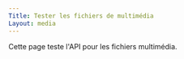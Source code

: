 ```yaml
---
Title: Tester les fichiers de multimédia
Layout: media
---
```

Cette page teste l'API pour les fichiers multimédia.